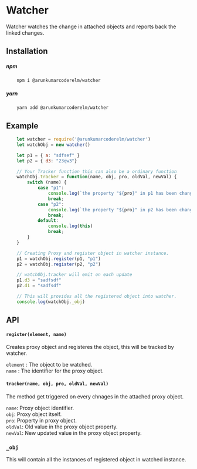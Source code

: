 # Watcher
Watcher watches the change in attached objects and reports back the linked changes.

## Installation

##### npm 
```
    npm i @arunkumarcoderelm/watcher
```

##### yarn 
```
    yarn add @arunkumarcoderelm/watcher
```

## Example

```javascript
    let watcher = require('@arunkumarcoderelm/watcher') 
    let watchObj = new watcher()

    let p1 = { a: "sdfsef" }
    let p2 = { d3: "23qw3"}

    // Your Tracker function this can also be a ordinary function
    watchObj.tracker = function(name, obj, pro, oldVal, newVal) {
        switch (name) {
            case "p1":
                console.log(`the property "${pro}" in p1 has been changed to new value "${newVal}"`)
                break;
            case "p2":
                console.log(`the property "${pro}" in p2 has been changed to new value "${newVal}"`)
                break;
            default:
                console.log(this)
                break;
        }
    }

    // Creating Proxy and register object in watcher instance.
    p1 = watchObj.register(p1, "p1")
    p2 = watchObj.register(p2, "p2")

    // watchObj.tracker will emit on each update
    p1.d3 = "sadfsdf"  
    p2.d1 = "sadfsdf" 

    // This will provides all the registered object into watcher.
    console.log(watchObj._obj)
```

## API
#### `register(element, name)`
Creates proxy object and registeres the object, this will be tracked by watcher.

`element` : The object to be watched.<br>
`name` : The identifier for the proxy object.


#### `tracker(name, obj, pro, oldVal, newVal)`
The method get triggered on every chnages in the attached proxy object.

`name`: Proxy object identifier.<br>
`obj`: Proxy object itself.<br>
`pro`: Property in proxy object.<br>
`oldVal`: Old value in the proxy object property.<br>
`newVal`: New updated value in the proxy object property.

### `_obj`
This will contain all the instances of registered object in watched instance.